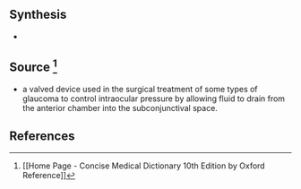 ## Synthesis
- 
## Source [^1]
- a valved device used in the surgical treatment of some types of glaucoma to control intraocular pressure by allowing fluid to drain from the anterior chamber into the subconjunctival space.
## References

[^1]: [[Home Page - Concise Medical Dictionary 10th Edition by Oxford Reference]]